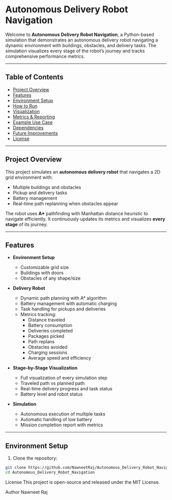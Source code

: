 # Autonomous Delivery Robot Navigation 

Welcome to **Autonomous Delivery Robot Navigation**, a Python-based simulation that demonstrates an autonomous delivery robot navigating a dynamic environment with buildings, obstacles, and delivery tasks. The simulation visualizes every stage of the robot’s journey and tracks comprehensive performance metrics.


---

## Table of Contents
- [Project Overview](#project-overview)
- [Features](#features)
- [Environment Setup](#environment-setup)
- [How to Run](#how-to-run)
- [Visualization](#visualization)
- [Metrics & Reporting](#metrics--reporting)
- [Example Use Case](#example-use-case)
- [Dependencies](#dependencies)
- [Future Improvements](#future-improvements)
- [License](#license)

---

## Project Overview

This project simulates an **autonomous delivery robot** that navigates a 2D grid environment with:

- Multiple buildings and obstacles
- Pickup and delivery tasks
- Battery management
- Real-time path replanning when obstacles appear

The robot uses **A\*** pathfinding with Manhattan distance heuristic to navigate efficiently. It continuously updates its metrics and visualizes **every stage** of its journey.

---

## Features

- **Environment Setup**
  - Customizable grid size
  - Buildings with doors
  - Obstacles of any shape/size

- **Delivery Robot**
  - Dynamic path planning with A\* algorithm
  - Battery management with automatic charging
  - Task handling for pickups and deliveries
  - Metrics tracking:
    - Distance traveled
    - Battery consumption
    - Deliveries completed
    - Packages picked
    - Path replans
    - Obstacles avoided
    - Charging sessions
    - Average speed and efficiency

- **Stage-by-Stage Visualization**
  - Full visualization of every simulation step
  - Traveled path vs planned path
  - Real-time delivery progress and task status
  - Battery level and robot status

- **Simulation**
  - Autonomous execution of multiple tasks
  - Automatic handling of low battery
  - Mission completion report with metrics

---

## Environment Setup

1. Clone the repository:
```bash
git clone https://github.com/NawneetRaj/Autonomous_Delivery_Robot_Navigation.git
cd Autonomous_Delivery_Robot_Navigation
```

License
This project is open-source and released under the MIT License.

Author
Nawneet Raj




